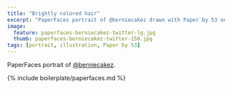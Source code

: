 ```yaml
---
title: "Brightly colored hair"
excerpt: "PaperFaces portrait of @berniecakez drawn with Paper by 53 on an iPad."
image: 
  feature: paperfaces-berniecakez-twitter-lg.jpg
  thumb: paperfaces-berniecakez-twitter-150.jpg
tags: [portrait, illustration, Paper by 53]
---
```


PaperFaces portrait of [@berniecakez](http://twitter.com/berniecakez).

{% include boilerplate/paperfaces.md %}